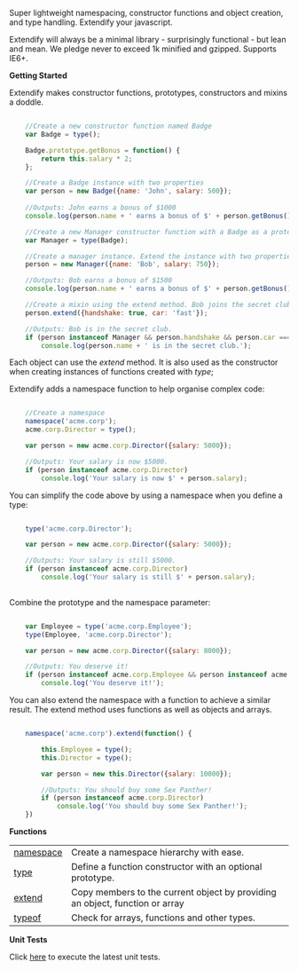 Super lightweight namespacing, constructor functions and object creation, and type handling. Extendify your javascript. 

Extendify will always be a minimal library - surprisingly functional - but lean and mean. We pledge never to exceed 1k minified and gzipped. Supports IE6+.

**Getting Started**

Extendify makes constructor functions, prototypes, constructors and mixins a doddle. 

```javascript

	//Create a new constructor function named Badge
	var Badge = type();

	Badge.prototype.getBonus = function() {
		return this.salary * 2;
	};

	//Create a Badge instance with two properties
	var person = new Badge({name: 'John', salary: 500});
	
	//Outputs: John earns a bonus of $1000
	console.log(person.name + ' earns a bonus of $' + person.getBonus());

	//Create a new Manager constructor function with a Badge as a prototype
	var Manager = type(Badge);

	//Create a manager instance. Extend the instance with two properties
	person = new Manager({name: 'Bob', salary: 750});

	//Outputs: Bob earns a bonus of $1500
	console.log(person.name + ' earns a bonus of $' + person.getBonus());

	//Create a mixin using the extend method. Bob joins the secret club
	person.extend({handshake: true, car: 'fast'});

	//Outputs: Bob is in the secret club.
	if (person instanceof Manager && person.handshake && person.car === 'fast') 
		console.log(person.name + ' is in the secret club.');

```
Each object can  use the _extend_ method. It is also used as the constructor when creating instances of functions created with _type_;

Extendify adds a namespace function to help organise complex code:

```javascript

	//Create a namespace
	namespace('acme.corp');
	acme.corp.Director = type();

	var person = new acme.corp.Director({salary: 5000});

	//Outputs: Your salary is now $5000.
	if (person instanceof acme.corp.Director) 
		console.log('Your salary is now $' + person.salary);

```

You can simplify the code above by using a namespace when you define a type:

```javascript

	type('acme.corp.Director');

	var person = new acme.corp.Director({salary: 5000});

	//Outputs: Your salary is still $5000.
	if (person instanceof acme.corp.Director) 
		console.log('Your salary is still $' + person.salary);
	
```

Combine the prototype and the namespace parameter:

```javascript

	var Employee = type('acme.corp.Employee');
	type(Employee, 'acme.corp.Director');

	var person = new acme.corp.Director({salary: 8000});

	//Outputs: You deserve it!
	if (person instanceof acme.corp.Employee && person instanceof acme.corp.Director) 
		console.log('You deserve it!');

```

You can also extend the namespace with a function to achieve a similar result. The extend method uses functions as well as objects and arrays.

```javascript

	namespace('acme.corp').extend(function() {

		this.Employee = type();
		this.Director = type();

		var person = new this.Director({salary: 10000});

		//Outputs: You should buy some Sex Panther!
		if (person instanceof acme.corp.Director) 
			console.log('You should buy some Sex Panther!');
	})

```

**Functions**

<table>
<tbody>
<tr><td><a href="../../wiki/namespace/">namespace</a></td><td>Create a namespace hierarchy with ease.</td></tr>
<tr><td><a href="../../wiki/type/">type</a></td><td>Define a function constructor with an optional prototype.</td></tr>
<tr><td><a href="../../wiki/extend/">extend</a></td><td>Copy members to the current object by providing an object, function or array</td></tr>
<tr><td><a href="../../wiki/typeof/">typeof</a></td><td>Check for arrays, functions and other types.</td></tr>
</tbody>
</table>


**Unit Tests**

Click <a href="http://jameswestgate.github.io/extendify/test/" target="_blank">here</a> to execute the latest unit tests.
